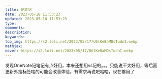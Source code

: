 ```yaml
---
title: 记笔记
date: 2023-05-18 11:53:23
updated: 2023-05-18 11:53:23
type:
comments:
description:
keywords:
top_img: https://s2.loli.net/2023/05/17/U6lKeBaMDsTudnI.webp
mathjax:
cover: https://s2.loli.net/2023/05/17/U6lKeBaMDsTudnI.webp
---
```

发现OneNote记笔记有点好用，本来还想用vs记的。。。只能说不太好用，等后面更新外挂标签啥的可能会改善体验，有需求再说吧哈哈，现在够用了





